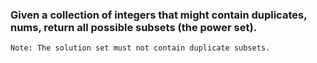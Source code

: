 ### Given a collection of integers that might contain duplicates, nums, return all possible subsets (the power set).
    
    Note: The solution set must not contain duplicate subsets.